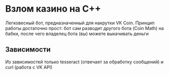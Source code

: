 # Взлом казино на С++

Легковесный бот, предназначенный для накрутки VK Coin.
Принцип работы достаточно прост: бот сам разводит другого бота (Coin Math) на бабки, после чего владелец бота (вы)
можете выкачивать деньги

## Зависимости
Из зависимостей только tesseract (отвечает за обработку сообщений) и curl (работа с VK API)
